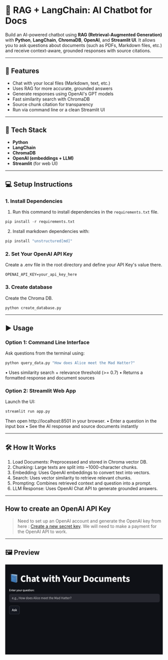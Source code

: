 # 🧠 RAG + LangChain: AI Chatbot for Docs

Build an AI-powered chatbot using **RAG (Retrieval-Augmented Generation)** with **Python**, **LangChain**, **ChromaDB**, **OpenAI**, and **Streamlit UI**. It allows you to ask questions about documents (such as PDFs, Markdown files, etc.) and receive context-aware, grounded responses with source citations.

---

## 🚀 Features

- Chat with your local files (Markdown, text, etc.)
- Uses RAG for more accurate, grounded answers
- Generate responses using OpenAI's GPT models
- Fast similarity search with ChromaDB
- Source chunk citation for transparency
- Run via command line or a clean Streamlit UI

---

## 🧰 Tech Stack

- **Python**
- **LangChain**
- **ChromaDB**
- **OpenAI (embeddings + LLM)**
- **Streamlit** (for web UI)

---

## 💻 Setup Instructions

### 1. Install Dependencies

1. Run this command to install dependencies in the `requirements.txt` file.

```python
pip install -r requirements.txt
```

2. Install markdown dependencies with:

```python
pip install "unstructured[md]"
```

### 2. Set Your OpenAI API Key

Create a .env file in the root directory and define your API Key's value there.

```.env
OPENAI_API_KEY=your_api_key_here
```

### 3. Create database

Create the Chroma DB.

```python
python create_database.py
```

---

## ▶️ Usage

### Option 1: Command Line Interface

Ask questions from the terminal using:

```bash
python query_data.py "How does Alice meet the Mad Hatter?"
```

• Uses similarity search + relevance threshold (>= 0.7)
• Returns a formatted response and document sources

### Option 2: Streamlit Web App

Launch the UI:

```bash
streamlit run app.py
```

Then open http://localhost:8501 in your browser.
• Enter a question in the input box
• See the AI response and source documents instantly

---

## 🛠️ How It Works

1. Load Documents: Preprocessed and stored in Chroma vector DB.
2. Chunking: Large texts are split into ~1000-character chunks.
3. Embedding: Uses OpenAI embeddings to convert text into vectors.
4. Search: Uses vector similarity to retrieve relevant chunks.
5. Prompting: Combines retrieved context and question into a prompt.
6. LLM Response: Uses OpenAI Chat API to generate grounded answers.

---

## How to create an OpenAI API Key

> Need to set up an OpenAI account and generate the OpenAI key from here : [Create a new secret key](https://platform.openai.com/api-keys). We will need to make a payment for the OpenAI API to work.

---

## 🖼️ Preview

![Landing Page](https://github.com/sarmishra/Python-RAG-Chatbot/blob/main/AI_Chatbot_UI.png)
